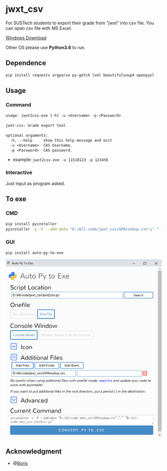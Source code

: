 # jwxt_csv

For SUSTech students to export their grade from "jwxt" into csv file. You can open csv file with MS Excel.

[Windows Download](https://github.com/liziwl/jwxt_csv/releases)

Other OS please use **Python3.6** to run.

## Dependence

```bash
pip install requests argparse py-getch lxml beautifulsoup4 openpyxl
```

## Usage

### Command

```
usage: jwxt2csv.exe [-h] -u <Username> -p <Password>

jwxt-csv: Grade export tool

optional arguments:
  -h, --help     show this help message and exit
  -u <Username>  CAS Username.
  -p <Password>  CAS password.
```

* example: `jwxt2csv.exe -u 11510123 -p 123456`

### Interactive

Just input as program asked.

## To exe

### CMD

```bash
pip install pyinstaller
pyinstaller -y -F --add-data "D:/All-code/jwxt_csv/GPAlookup.csv";"." "D:/All-code/jwxt_csv/jwxt2csv.py"
```

### GUI

```bash
pip install auto-py-to-exe
```

<img src="./gui.png" width="600"/>

## Acknowledgment

* @[Boris](https://github.com/BorisChenCZY)
